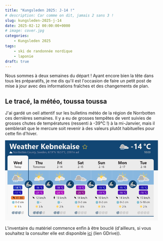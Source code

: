 ```yaml
---
title: "Kungsleden 2025: J-14 !"
# description: Car comme on dit, jamais 2 sans 3 !
slug: kungsleden-2025-j-14
date: 2025-02-12 00:00:00+0000
# image: cover.jpg
categories:
    - Kungsleden 2025
tags:
    - ski de randonnée nordique
    - laponie
draft: true
---
```


Nous sommes à deux semaines du départ ! Ayant encore bien la tête dans tous les préparatifs, je me dis qu'il est l'occasion de faire un petit post de mise à jour avec des informations fraîches et des changements de plan.

## Le tracé, la météo, toussa toussa

J'ai gardé un oeil attentif sur les bulletins météo de la région de Norrbotten ces dernières semaines. Il y a eu de grosses tempêtes de vent suivies de grosses chutes de températures (ressenti à -39°C !) à la mi-Janvier, mais il semblerait que le mercure soit revenir à des valeurs plutôt habituelles pour cette fin d'hiver.

![meteo-kebnekaise](img/kungsleden2025-j-14/meteo-kebnekaise.png)

L'inventaire du matériel commence enfin à être bouclé (d'ailleurs, si vous souhaitez la consulter elle est disponible [ici](https://docs.google.com/spreadsheets/d/1H1vyY4eelERqGjWTFHPDrObs2t3koI9KZ9nz9gVGsUA/edit?gid=1088995634#gid=1088995634) (lien GDrive)).